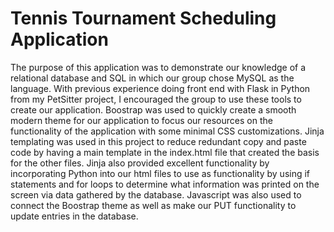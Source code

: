 # Tennis Tournament Scheduling Application
The purpose of this application was to demonstrate our knowledge of a relational database and SQL in which our group chose MySQL as the language.
With previous experience doing front end with Flask in Python from my PetSitter project, I encouraged the group to use these tools to create our application.
Boostrap was used to quickly create a smooth modern theme for our application to focus our resources on the functionality of the application with some 
minimal CSS customizations. Jinja templating was used in this project to reduce redundant copy and paste code by having a main template in the index.html
file that created the basis for the other files. Jinja also provided excellent functionality by incorporating Python into our html files to use as
functionality by using if statements and for loops to determine what information was printed on the screen via data gathered by the database. Javascript was
also used to connect the Boostrap theme as well as make our PUT functionality to update entries in the database.
